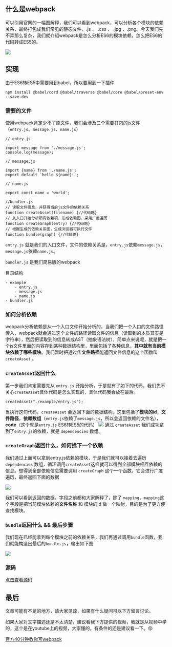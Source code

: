 ## 什么是webpack
可以引用官网的一幅图解释，我们可以看到webpack，可以分析各个模块的依赖关系，最终打包成我们常见的静态文件，.js 、 .css 、 .jpg 、.png。今天我们先不弄那么复杂，我们就介绍webpack是怎么分析ES6的模块依赖，怎么把ES6的代码转成ES5的。

![](https://user-gold-cdn.xitu.io/2019/3/2/1693ed9df7905766?w=2124&h=928&f=png&s=153846)

## 实现
由于ES6转ES5中需要用到babel，所以要用到一下插件

`npm install @babel/cord @babel/traverse @babel/core @babel/preset-env --save-dev`
### 需要的文件
使用webpack肯定少不了原文件，我们会涉及三个需要打包的js文件（`entry.js`、`message.js`、`name.js`）

```
// entry.js

import message from './message.js';
console.log(message);
```
```
// message.js

import {name} from './name.js';
export default `hello ${name}!`;
```
```
// name.js

export const name = 'world';
```
``` 
//bundler.js 
// 读取文件信息，并获得当前js文件的依赖关系
function createAsset(filename) {//代码略}
// 从入口开始分析所有依赖项，形成依赖图，采用广度遍历
function createGraph(entry) {//代码略}
// 根据生成的依赖关系图，生成浏览器可执行文件
function bundle(graph) {//代码略}
```
`entry.js` 就是我们的入口文件，文件的依赖关系是，`entry.js`依赖`message.js`，`message.js`依赖`name.js`。

`bundler.js` 是我们简易版的webpack


目录结构
```
- example
    - entry.js
    - message.js
    - name.js
- bundler.js
```

### 如何分析依赖
webpack分析依赖是从一个入口文件开始分析的，当我们把一个入口的文件路径传入，webpack就会通过这个文件的路径读取文件的信息（读取到的本质其实是字符串），然后把读取到的信息转成AST（抽象语法树），简单点来说呢，就是把一个js文件里面的内容存到某种数据结构里，里面包括了各种信息，**其中就有当前模块依赖了哪些模块**。我们暂时把通过传**文件路径**能返回文件信息的这个函数叫 `createAsset` 。

### `createAsset`返回什么
第一步我们肯定需要先从 `entry.js` 开始分析，于是就有了如下的代码，我们先不关心`createAsset`具体代码是怎么实现的，具体代码我会放在最后。
```
createAsset("./example/entry.js");
```
当执行这句代码，`createAsset` 会返回下面的数据结构，这里包括了**模块的id**，**文件路径**，**依赖数组**（`entry.js`依赖了`message.js`，所以会返回依赖的文件名），**code**（这个就是`entry.js` ES6转ES5的代码）
![](https://user-gold-cdn.xitu.io/2019/3/2/1693eee846b82ac0?w=1482&h=560&f=png&s=101080)
通过 `createAsset` 我们成功拿到了`entry.js`的依赖，就是 `dependencies` 数组。

### `createGraph`返回什么，如何找下一个依赖
我们通过上面可以拿到entry.js依赖的模块，于是我们就可以接着去遍历`dependencies` 数组，循环调用`createAsset`这样就可以得到全部模块相互依赖的信息。想得到全部依赖信息需要调用 `createGraph` 这个一个函数，它会进行广度遍历，最终返回下面的数据

![](https://user-images.githubusercontent.com/15076030/53696618-e8055b80-3e03-11e9-82b6-83b81f5cd82a.png)

我们可以看到返回的数据，字段之前都和大家解释了，除了 `mapping`，`mapping`这个字段是把当前模块依赖的**文件名称** 和 模块的id 做一个映射，目的是为了更方便查找模块。

### `bundle`返回什么 && 最后步骤
我们现在已经能拿到每个模块之前的依赖关系，我们再通过调用`bundle`函数，我们就能构造出最后的`bundle.js`，输出如下图

![](https://user-images.githubusercontent.com/15076030/53690721-1efb5300-3dab-11e9-9f9b-b4ef4c0691da.png)


### 源码
[点击查看源码](https://github.com/dykily/simple_webpack/blob/master/bundler.js)
## 最后
文章可能有不足的地方，请大家见谅，如果有什么疑问可以下方留言讨论。

如果大家对文字描述还是不太清楚，建议看我下方提供的视频，我就是从视频中学的，这个是在youtube上的视频，大家懂的，有条件的还是建议看一下。😝

[官方40分钟教你写webpack](https://www.youtube.com/watch?v=Gc9-7PBqOC8&list=LLHK1mTHpwrUeYgF5gu-Kd4g)

